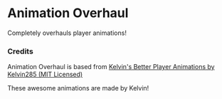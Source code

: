 # Animation Overhaul

Completely overhauls player animations!

### Credits

Animation Overhaul is based from [Kelvin's Better Player Animations by Kelvin285 (MIT Licensed)](https://github.com/Kelvin285/KelvinsBetterPlayerAnimations)

These awesome animations are made by Kelvin!